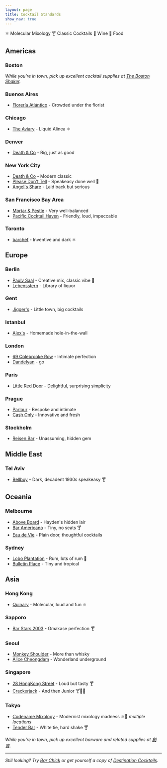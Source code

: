 ```yaml
---
layout: page
title: Cocktail Standards
show_nav: true
---
```


    
⚛ Molecular Mixology
🍸 Classic Cocktails
🍷 Wine
🍴 Food



## Americas 

### Boston

_While you're in town, pick up excellent cocktail supplies at [The Boston Shaker](http://www.thebostonshaker.com)._

### Buenos Aires

* [Florería Atlántico](http://www.floreriaatlantico.com.ar) - Crowded under the florist

### Chicago

* [The Aviary](https://theaviary.com/) - Liquid Alinea ⚛

### Denver

* [Death & Co](https://www.deathandcompany.com/denver) - Big, just as good

### New York City

* [Death & Co](http://www.deathandcompany.com) - Modern classic 
* [Please Don't Tell](http://pdtnyc.com) - Speakeasy done well 🍴
* [Angel's Share](http://www.yelp.com/biz/angels-share-new-york) - Laid back but serious 

### San Francisco Bay Area

* [Mortar & Pestle](http://www.curryupnow.com/mortarandpestlebar) - Very well-balanced
* [Pacific Cocktail Haven](http://pacificcocktailsf.com) - Friendly, loud, impeccable 

### Toronto

* [barchef](http://www.barcheftoronto.com) - Inventive and dark ⚛

## Europe

### Berlin

* [Pauly Saal](http://paulysaal.com/) - Creative mix, classic vibe 🍴
* [Lebensstern](http://www.lebens-stern.de/) - Library of liquor 

### Gent

* [Jigger's](https://www.jiggers.be) - Little town, big cocktails

### Istanbul

* [Alex's](http://www.theguideistanbul.com/news/view/951/alex-waldmans-classy-imbibing-bar/) - Homemade hole-in-the-wall

### London

* [69 Colebrooke Row](http://69colebrookerow.com) - Intimate perfection 
* [Dandelyan](https://www.dandelyanbar.com) - go 

### Paris

* [Little Red Door](http://www.lrdparis.com/) - Delightful, surprising simplicity

### Prague

* [Parlour](http://parlour.cz) - Bespoke and intimate
* [Cash Only](https://www.cashonlybar.cz/bar-prague/) - Innovative and fresh

### Stockholm

* [Reisen Bar](https://www.facebook.com/reisenbar) - Unassuming, hidden gem

## Middle East

### Tel Aviv

* [Bellboy](//bellboybar.com/) – Dark, decadent 1930s speakeasy 🍸

## Oceania 

### Melbourne

* [Above Board](http://aboveboardbar.com) - Hayden's hidden lair
* [Bar Americano](https://www.facebook.com/baramericanomel) - Tiny, no seats  🍸
* [Eau de Vie](http://eaudevie.com.au/melbourne/) - Plain door, thoughtful cocktails

### Sydney

* [Lobo Plantation](http://thelobo.com.au) - Rum, lots of rum 🍴
* [Bulletin Place](http://bulletinplace.com) - Tiny and tropical 

## Asia

### Hong Kong

* [Quinary](http://www.quinary.hk) - Molecular, loud and fun  ⚛

### Sapporo

* [Bar Stars 2003](https://www.barstars2003.com/) - Omakase perfection 🍸

### Seoul

* [Monkey Shoulder](https://www.facebook.com/monkeyshoulderseoul) - More than whisky
* [Alice Cheongdam](http://www.alicecheongdam.com) - Wonderland underground


### Singapore

* [28 HongKong Street](http://www.28hks.com) - Loud but tasty 🍸
* [Crackerjack](https://crackerjack.sg) - And then Junior 🍸🍷🍴

### Tokyo

* [Codename Mixology](http://r.goope.jp/spirits-sharing/t_57110) - Modernist mixology madness ⚛🍴 _multiple locations_
* [Tender Bar](http://www.sunnypages.jp/travel_guide/tokyo_nightlife/bars/Tender+Bar+Ginza/4422) - White tie, hard shake  🍸

_While you're in town, pick up excellent barware and related supplies at [創吉](https://maps.google.com/?q=〒111-0034+Tokyo,+Taito,+Kaminarimon,+2+Chome−1−14,+創吉&ftid=0x60188ec6877f6135:0x462a9cbdfc415f70&hl=en-JP&gl=jp&shorturl=1)._

---

*Still looking? Try [Bar Chick](http://www.barchick.com) or get yourself a copy of [Destination Cocktails](http://www.amazon.com/Destination-Cocktails-Travelers-Superior-Libations/dp/1595800727).*
